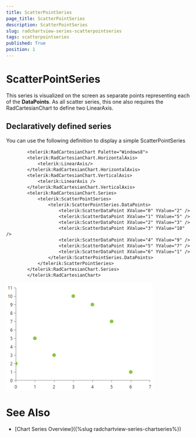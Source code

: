 ```yaml
---
title: ScatterPointSeries
page_title: ScatterPointSeries
description: ScatterPointSeries
slug: radchartview-series-scatterpointseries
tags: scatterpointseries
published: True
position: 1
---
```


# ScatterPointSeries



This series is visualized on the screen as separate points representing each of the __DataPoints__. As all scatter series, this one also requires the RadCartesianChart to define two LinearAxis.
      

## Declaratively defined series

You can use the following definition to display a simple ScatterPointSeries

	
            <telerik:RadCartesianChart Palette="Windows8">
            <telerik:RadCartesianChart.HorizontalAxis>
                <telerik:LinearAxis/>
            </telerik:RadCartesianChart.HorizontalAxis>
            <telerik:RadCartesianChart.VerticalAxis>
                <telerik:LinearAxis />
            </telerik:RadCartesianChart.VerticalAxis>
            <telerik:RadCartesianChart.Series>
                <telerik:ScatterPointSeries>
                    <telerik:ScatterPointSeries.DataPoints>
                        <telerik:ScatterDataPoint XValue="0" YValue="2" />
                        <telerik:ScatterDataPoint XValue="1" YValue="5" />
                        <telerik:ScatterDataPoint XValue="2" YValue="3" />
                        <telerik:ScatterDataPoint XValue="3" YValue="10" />
                        <telerik:ScatterDataPoint XValue="4" YValue="9" />
                        <telerik:ScatterDataPoint XValue="5" YValue="7" />
                        <telerik:ScatterDataPoint XValue="6" YValue="1" />
                    </telerik:ScatterPointSeries.DataPoints>
                </telerik:ScatterPointSeries>
            </telerik:RadCartesianChart.Series>
            </telerik:RadCartesianChart>

![radchartview-series-scatterpointseries](images/radchartview-series-scatterpointseries.png)

# See Also

 * [Chart Series Overview]({%slug radchartview-series-chartseries%})
